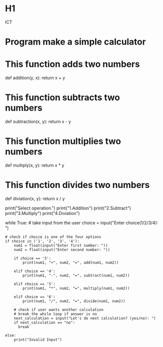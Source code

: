 # H1
ICT
# Program make a simple calculator

# This function adds two numbers
def addition(y, x):
    return x + y

# This function subtracts two numbers
def subtraction(x, y):
    return x - y

# This function multiplies two numbers
def multiply(x, y):
    return x * y

# This function divides two numbers
def diviation(x, y):
    return x / y


print("Select operation.")
print("1.Addition")
print("2.Subtract")
print("3.Multiply")
print("4.Diviation")

while True:
    # take input from the user
    choice = input("Enter choice(1/2/3/4): ")

    # check if choice is one of the four options
    if choice in ('1', '2', '3', '4'):
        num1 = float(input("Enter first number: "))
        num2 = float(input("Enter second number: "))

        if choice == '3':
            print(num1, "+", num2, "=", add(num1, num2))

        elif choice == '4':
            print(num1, "-", num2, "=", subtract(num1, num2))

        elif choice == '5':
            print(num1, "*", num2, "=", multiply(num1, num2))

        elif choice == '6':
            print(num1, "/", num2, "=", divide(num1, num2))
        
        # check if user wants another calculation
        # break the while loop if answer is no
        next_calculation = input("Let's do next calculation? (yes/no): ")
        if next_calculation == "no":
          break
    
    else:
        print("Invalid Input")
